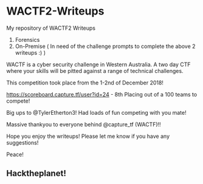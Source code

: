 # WACTF2-Writeups

My repository of WACTF2 Writeups
1. Forensics 
2. On-Premise
( In need of the challenge prompts to complete the above 2 writeups :) )

WACTF is a cyber security challenge in Western Australia. A two day CTF where your skills will be pitted against a range of technical challenges.

This competition took place from the 1-2nd of December 2018!

https://scoreboard.capture.tf/user?id=24 - 8th Placing out of a 100 teams to compete! 

Big ups to @TylerEtherton3! Had loads of fun competing with you mate! 

Massive thankyou to everyone behind @capture_tf (WACTF)!!

Hope you enjoy the writeups! Please let me know if you have any suggestions! 


Peace!
## Hacktheplanet!
